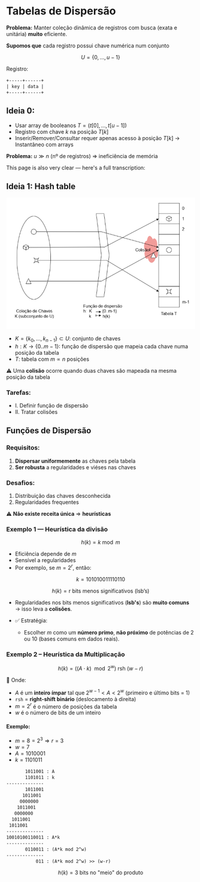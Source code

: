 # Tabelas de Dispersão

**Problema:**
Manter coleção dinâmica de registros com busca (exata e unitária) **muito** eficiente.

**Supomos que** cada registro possui chave numérica num conjunto

$$
U = \{ 0, \dots, u - 1 \}
$$

Registro: 

```
+-----+------+
| key | data |
+-----+------+
```

## Ideia 0:

* Usar array de booleanos $T = (t[0], \dots, t[u-1])$
* Registro com chave $k$ na posição $T[k]$
* Inserir/Remover/Consultar requer apenas acesso à posição $T[k]$ → Instantâneo com arrays

**Problema:** $u \gg n$ (nº de registros) $\Rightarrow$ ineficiência de memória

This page is also very clear — here's a full transcription:


## Ideia 1: Hash table

<img src="./hashtable.drawio.png">


* $K=\{k_0,\ldots,k_{n-1}\} \subset U$: conjunto de chaves 
* $h: K \rightarrow \{0..m-1\}$: função de dispersão que mapeia cada chave numa posição da tabela
* $T$: tabela com $m \propto n$ posições

⚠️ Uma **colisão** ocorre quando duas chaves são mapeada na mesma posição da tabela


### Tarefas:

- I. Definir função de dispersão
- II. Tratar colisões


## Funções de Dispersão

### Requisitos:

1. **Dispersar uniformemente** as chaves pela tabela
2. **Ser robusta** a regularidades e viéses nas chaves

### Desafios:

1. Distribuição das chaves desconhecida
2. Regularidades frequentes

⚠️ **Não existe receita única** ⇒ **heurísticas**


### Exemplo 1 — Heurística da divisão

$$
h(k) = k \bmod m
$$

* Eficiência depende de $m$
* Sensível a regularidades
* Por exemplo, se $m = 2^r$, então:

$$
k = 101010011110110
$$

$$
h(k) = \text{r bits menos significativos (lsb's)}
$$

* Regularidades nos bits menos significativos (**lsb's**) são **muito comuns** → isso leva a **colisões**.

* ✅ Estratégia:
	- Escolher $m$ como um **número primo**, **não próximo** de potências de 2 ou 10 (bases comuns em dados reais).



### Exemplo 2 – Heurística da Multiplicação

$$
h(k) = ((A \cdot k) \mod 2^w) \ \text{rsh} \ (w - r)
$$

📌 Onde:

* $A$ é um **inteiro ímpar** tal que $2^{w-1} < A < 2^w$ (primeiro e último bits = 1)
* `rsh` = **right-shift binário** (deslocamento à direita)
* $m = 2^r$ é o número de posições da tabela
* $w$ é o número de bits de um inteiro

#### Exemplo:

* $m = 8 = 2^3 \Rightarrow r = 3$
* $w = 7$
* $A = 1010001$
* $k = 1101011$

```
       1011001 : A
       1101011 : k
--------------
       1011001
      1011001  
     0000000   
    1011001   
   0000000        
  1011001     
 1011001      
--------------
10010100110011 : A*k
--------------
       0110011 : (A*k mod 2^w)
--------------
           011 : (A*k mod 2^w) >> (w-r)
```



$$
h(k) = \text{3 bits no "meio" do produto}
$$

